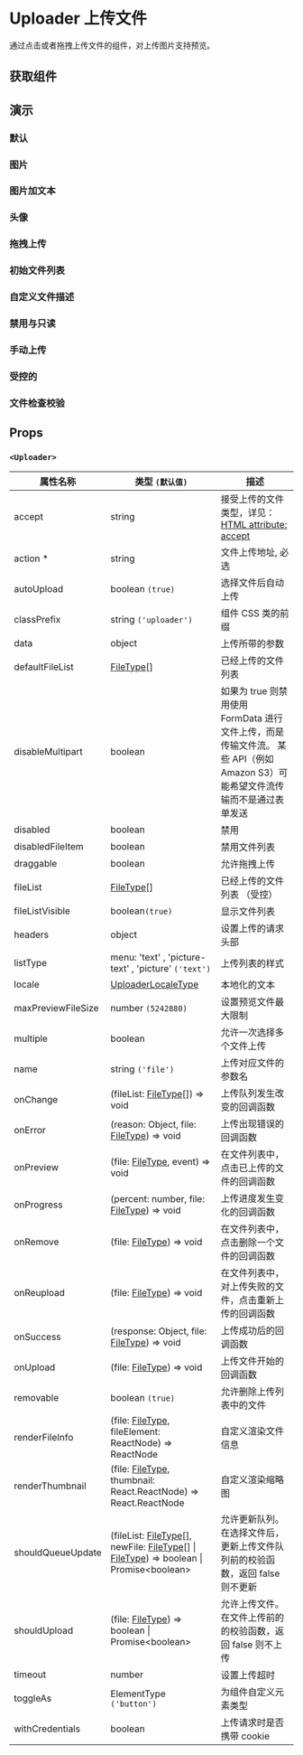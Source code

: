 # Uploader 上传文件

通过点击或者拖拽上传文件的组件，对上传图片支持预览。

## 获取组件

<!--{include:(components/uploader/fragments/import.md)}-->

## 演示

### 默认

<!--{include:`basic.md`}-->

### 图片

<!--{include:`picture.md`}-->

### 图片加文本

<!--{include:`picture-text.md`}-->

### 头像

<!--{include:`avatar.md`}-->

### 拖拽上传

<!--{include:`drag-and-drop.md`}-->

### 初始文件列表

<!--{include:`file-list.md`}-->

### 自定义文件描述

<!--{include:`file-list-custom.md`}-->

### 禁用与只读

<!--{include:`disabled.md`}-->

### 手动上传

<!--{include:`manually.md`}-->

### 受控的

<!--{include:`controlled.md`}-->

### 文件检查校验

<!--{include:`check.md`}-->

## Props

### `<Uploader>`

| 属性名称           | 类型 `(默认值)`                                                                                                              | 描述                                                                                                                          |
| ------------------ | ---------------------------------------------------------------------------------------------------------------------------- | ----------------------------------------------------------------------------------------------------------------------------- |
| accept             | string                                                                                                                       | 接受上传的文件类型，详见：[HTML attribute: accept](https://developer.mozilla.org/en-US/docs/Web/HTML/Attributes/accept)       |
| action \*          | string                                                                                                                       | 文件上传地址, 必选                                                                                                            |
| autoUpload         | boolean `(true)`                                                                                                             | 选择文件后自动上传                                                                                                            |
| classPrefix        | string `('uploader')`                                                                                                        | 组件 CSS 类的前缀                                                                                                             |
| data               | object                                                                                                                       | 上传所带的参数                                                                                                                |
| defaultFileList    | [FileType][file][]                                                                                                           | 已经上传的文件列表                                                                                                            |
| disableMultipart   | boolean                                                                                                                      | 如果为 true 则禁用使用 FormData 进行文件上传，而是传输文件流。 某些 API（例如 Amazon S3）可能希望文件流传输而不是通过表单发送 |
| disabled           | boolean                                                                                                                      | 禁用                                                                                                                          |
| disabledFileItem   | boolean                                                                                                                      | 禁用文件列表                                                                                                                  |
| draggable          | boolean                                                                                                                      | 允许拖拽上传                                                                                                                  |
| fileList           | [FileType][file][]                                                                                                           | 已经上传的文件列表 （受控）                                                                                                   |
| fileListVisible    | boolean`(true)`                                                                                                              | 显示文件列表                                                                                                                  |
| headers            | object                                                                                                                       | 设置上传的请求头部                                                                                                            |
| listType           | menu: 'text' , 'picture-text' , 'picture' `('text')`                                                                         | 上传列表的样式                                                                                                                |
| locale             | [UploaderLocaleType](/zh/guide/i18n/#uploader)                                                                               | 本地化的文本                                                                                                                  |
| maxPreviewFileSize | number `(5242880)`                                                                                                           | 设置预览文件最大限制                                                                                                          |
| multiple           | boolean                                                                                                                      | 允许一次选择多个文件上传                                                                                                      |
| name               | string `('file')`                                                                                                            | 上传对应文件的参数名                                                                                                          |
| onChange           | (fileList: [FileType][file][]) => void                                                                                       | 上传队列发生改变的回调函数                                                                                                    |
| onError            | (reason: Object, file: [FileType][file]) => void                                                                             | 上传出现错误的回调函数                                                                                                        |
| onPreview          | (file: [FileType][file], event) => void                                                                                      | 在文件列表中，点击已上传的文件的回调函数                                                                                      |
| onProgress         | (percent: number, file: [FileType][file]) => void                                                                            | 上传进度发生变化的回调函数                                                                                                    |
| onRemove           | (file: [FileType][file]) => void                                                                                             | 在文件列表中，点击删除一个文件的回调函数                                                                                      |
| onReupload         | (file: [FileType][file]) => void                                                                                             | 在文件列表中，对上传失败的文件，点击重新上传的回调函数                                                                        |
| onSuccess          | (response: Object, file: [FileType][file]) => void                                                                           | 上传成功后的回调函数                                                                                                          |
| onUpload           | (file: [FileType][file]) => void                                                                                             | 上传文件开始的回调函数                                                                                                        |
| removable          | boolean `(true)`                                                                                                             | 允许删除上传列表中的文件                                                                                                      |
| renderFileInfo     | (file: [FileType][file], fileElement: ReactNode) => ReactNode                                                                | 自定义渲染文件信息                                                                                                            |
| renderThumbnail    | (file: [FileType][file], thumbnail: React.ReactNode) => React.ReactNode                                                      | 自定义渲染缩略图                                                                                                              |
| shouldQueueUpdate  | (fileList: [FileType][file][], newFile: [FileType][file][] &#124; [FileType][file]) => boolean &#124; Promise&lt;boolean&gt; | 允许更新队列。在选择文件后，更新上传文件队列前的校验函数，返回 false 则不更新                                                 |
| shouldUpload       | (file: [FileType][file]) => boolean &#124; Promise&lt;boolean&gt;                                                            | 允许上传文件。在文件上传前的的校验函数，返回 false 则不上传                                                                   |
| timeout            | number                                                                                                                       | 设置上传超时                                                                                                                  |
| toggleAs           | ElementType `('button')`                                                                                                     | 为组件自定义元素类型                                                                                                          |
| withCredentials    | boolean                                                                                                                      | 上传请求时是否携带 cookie                                                                                                     |

<!--{include:(_common/types/file-type.md)}-->

[file]: #code-ts-file-type-code
